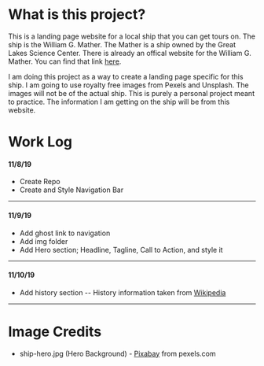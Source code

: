 # What is this project?

This is a landing page website for a local ship that you can get tours on. The ship is the William G. Mather. The Mather is a ship owned by the Great Lakes Science Center. There is already an offical website for the William G. Mather. You can find that link [here](http://greatscience.com/explore/exhibits/william-g-mather-steamship).

I am doing this project as a way to create a landing page specific for this ship. I am going to use royalty free images from Pexels and Unsplash. The images will not be of the actual ship. This is purely a personal project meant to practice. The information I am getting on the ship will be from this website.

# Work Log

#### 11/8/19

- Create Repo
- Create and Style Navigation Bar

---

#### 11/9/19

- Add ghost link to navigation
- Add img folder
- Add Hero section; Headline, Tagline, Call to Action, and style it

---

#### 11/10/19

- Add history section
  -- History information taken from [Wikipedia](https://en.wikipedia.org/wiki/Steamship_William_G._Mather_Maritime_Museum)

---

# Image Credits

- ship-hero.jpg (Hero Background) - [Pixabay](https://www.pexels.com/@pixabay) from pexels.com
